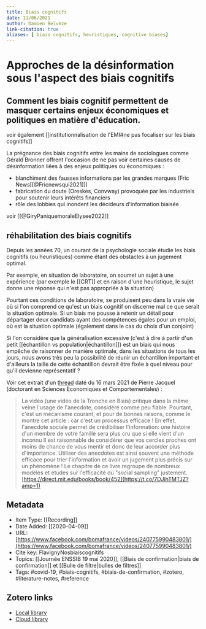 ```yaml
---
title: Biais cognitifs
date: 11/06/2021
author: Damien Belvèze
link-citation: true
aliases: [ biais cognitifs, heuristiques, cognitive biases]
---
```



# Approches de la désinformation sous l'aspect des biais cognitifs

## Comment les biais cognitif permettent de masquer certains enjeux économiques et politiques en matière d'éducation. 

voir également [[institutionnalisation de l'EMI#ne pas focaliser sur les biais cognitifs]]

La prégnance des biais cognitifs entre les mains de sociologues comme Gérald Bronner offrent l'occasion de ne pas voir certaines causes de désinformation liées à des enjeux politiques ou économiques : 

- blanchiment des fausses informations par les grandes marques (Fric News[[@Fricnewsqui2021]])
- fabrication du doute (Oreskes, Convway) provoquée par les industriels pour soutenir leurs intérêts financiers
- rôle des lobbies qui inondent les décideurs d'information biaisée

voir [[@GiryPaniquemoraleElysee2022]]


## réhabilitation des biais cognitifs

Depuis les années 70, un courant de la psychologie sociale étudie les biais cognitifs (ou heuristiques) comme étant des obstacles à un jugement optimal.

Par exemple, en situation de laboratoire, on soumet un sujet à une expérience (par exemple le [[CRT]] et en raison d'une heuristique, le sujet donne une réponse qui n'est pas appropriée à la situation)

Pourtant ces conditions de laboratoire, se produisent peu dans la vraie vie où si l'on comprend ce qu'est un biais cognitif on discerne mal ce que serait la situation optimale. Si un biais me pousse à retenir un détail pour départager deux candidats ayant des compétences égales pour un emploi, où est la situation optimale (également dans le cas du choix d'un conjoint)

Si l'on considère que la généralisation excessive (c'est à dire à partir d'un petit [[échantillon vs population|échantillon]]) est un biais qui nous empêche de raisonner de manière optimale, dans les situations de tous les jours, nous avons très peu la possibilité de réunir un échantillon important et d'ailleurs la taille de cette échantillon devrait être fixée à quel niveau pour qu'il devienne représentatif ?

Voir cet extrait d'un [thread](https://twitter.com/pierre_jacquel/status/1371825532866859009) daté du 16 mars 2021 de Pierre Jacquel (doctorant en Sciences Economiques et Comportementales) :

>La vidéo (une vidéo de la Tronche en Biais) critique dans la même veine l'usage de l'anecdote, considéré comme peu fiable. Pourtant, c'est un mécanisme courant, et pour de bonnes raisons, comme le montre cet article : car c'est un processus efficace !
>En effet, l'anecdote sociale permet de crédibiliser l'information: une histoire d'un membre de votre famille sera plus cru que si elle vient d'un inconnu
>Il est raisonnable de considérer que vos cercles proches ont moins de chance de vous mentir et donc de leur accorder plus d'importance. Utiliser des anecdotes est ainsi souvent une méthode efficace pour trier l'information et avoir un jugement plus précis sur un phénomène !
>Le chapitre de ce livre regroupe de nombreux modèles et études sur l'efficacité du "social sampling" justement. [https://direct.mit.edu/books/book/452](https://t.co/7DJihTMTJZ?amp=1)

## Metadata

* Item Type: [[Recording]]
* Date Added: [[2020-04-09]]
* URL: [https://www.facebook.com/bomafrance/videos/240775990483801/](https://www.facebook.com/bomafrance/videos/240775990483801/)
* Cite key: FlavignyNosbiaiscognitifs
* Topics: [[Journée ENSSIB 19 mai 2020]], [[Biais de confirmation|biais de confirmation]] et [[Bulle de filtre|bulles de filtres]]
* Tags: #covid-19, #biais-cognitifs, #biais-de-confirmation, #zotero, #literature-notes, #reference


##  Zotero links
* [Local library](zotero://select/items/1_ZPT9PXSR)
* [Cloud library](http://zotero.org/users/895735/items/ZPT9PXSR)
